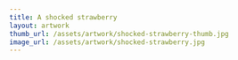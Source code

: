 ```yaml
---
title: A shocked strawberry
layout: artwork
thumb_url: /assets/artwork/shocked-strawberry-thumb.jpg
image_url: /assets/artwork/shocked-strawberry.jpg
---
```

